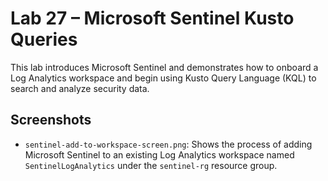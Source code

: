 # Lab 27 – Microsoft Sentinel Kusto Queries

This lab introduces Microsoft Sentinel and demonstrates how to onboard a Log Analytics workspace and begin using Kusto Query Language (KQL) to search and analyze security data.

## Screenshots

- `sentinel-add-to-workspace-screen.png`: Shows the process of adding Microsoft Sentinel to an existing Log Analytics workspace named `SentinelLogAnalytics` under the `sentinel-rg` resource group.
